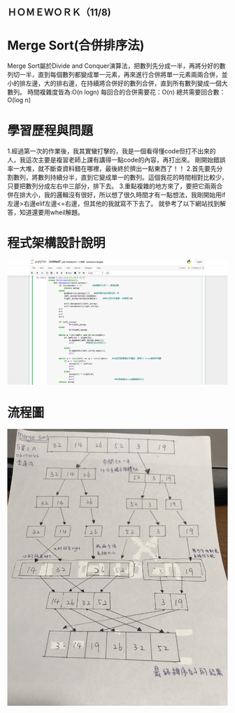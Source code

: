 ## ＨＯＭＥＷＯＲＫ（11/8)

# Merge Sort(合併排序法)
Merge Sort屬於Divide and Conquer演算法，把數列先分成一半，再將分好的數列切一半，直到每個數列都變成單一元素，再來進行合併將單一元素兩兩合併，並小的排左邊，大的排右邊，在持續將合併好的數列合併，直到所有數列變成一個大數列。
時間複雜度皆為:O(n logn) 
每回合的合併需要花：O(n) 
總共需要回合數：O(log n)


# 學習歷程與問題
1.經過第一次的作業後，我其實蠻打擊的，我是一個看得懂code但打不出來的人，我這次主要是複習老師上課有講得一點code的內容，再打出來。
剛開始錯誤率一大堆，就不斷查資料錯在哪裡，最後終於擠出一點東西了！！
2.首先要先分割數列，將數列持續分半，直到它變成單一的數列。這個我花的時間相對比較少，只要把數列分成左右中三部分，排下去。
3.重點複雜的地方來了，要把它兩兩合併在排大小，我的邏輯沒有很好，所以想了很久時間才有一點想法，我剛開始用if左邊>右邊elif左邊<=右邊，但其他的我就寫不下去了。
就參考了以下網站找到解答，知道還要用wheil解題。


# 程式架構設計說明

![](/images/merge.png)

# 流程圖

![](/images/S__89858114.jpg)
